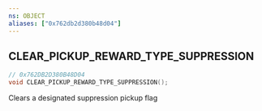 ```yaml
---
ns: OBJECT
aliases: ["0x762db2d380b48d04"]
---
```

## CLEAR_PICKUP_REWARD_TYPE_SUPPRESSION

```c
// 0x762DB2D380B48D04
void CLEAR_PICKUP_REWARD_TYPE_SUPPRESSION();
```

Clears a designated suppression pickup flag

